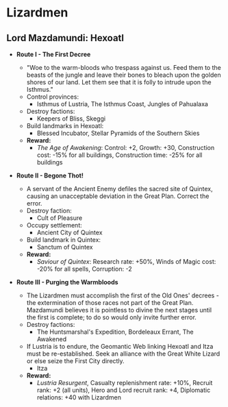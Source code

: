 # Lizardmen

## Lord Mazdamundi: Hexoatl

* **Route I - The First Decree**
  * "Woe to the warm-bloods who trespass against us. Feed them to the beasts of the jungle and leave their bones to 
  bleach upon the golden shores of our land. Let them see that it is folly to intrude upon the Isthmus." 
  * Control provinces: 
    * Isthmus of Lustria, The Isthmus Coast, Jungles of Pahualaxa
  * Destroy factions: 
    * Keepers of Bliss, Skeggi
  * Build landmarks in Hexoatl: 
    * Blessed Incubator, Stellar Pyramids of the Southern Skies
  * **Reward:** 
    * _The Age of Awakening_: Control: +2, Growth: +30, Construction cost: -15% for all buildings, 
    Construction time: -25% for all buildings

* **Route II - Begone Thot!**
  * A servant of the Ancient Enemy defiles the sacred site of Quintex, causing an unacceptable deviation in the Great 
  Plan. Correct the error.
  * Destroy faction: 
    * Cult of Pleasure
  * Occupy settlement: 
    * Ancient City of Quintex
  * Build landmark in Quintex: 
    * Sanctum of Quintex
  * **Reward:** 
    * _Saviour of Quintex_: Research rate: +50%, Winds of Magic cost: -20% for all spells, Corruption: -2

* **Route III - Purging the Warmbloods**
  * The Lizardmen must accomplish the first of the Old Ones' decrees - the extermination of those races not part of the 
  Great Plan. Mazdamundi believes it is pointless to divine the next stages until the first is complete; to do so would 
  only invite further error.
  * Destroy factions: 
    * The Huntsmarshal's Expedition, Bordeleaux Errant, The Awakened
  * If Lustria is to endure, the Geomantic Web linking Hexoatl and Itza must be re-established. Seek an alliance with 
  the Great White Lizard or else seize the First City directly. 
    * Itza
  * **Reward:** 
    * _Lustria Resurgent_, Casualty replenishment rate: +10%, Recruit rank: +2 (all units), Hero and Lord recruit 
    rank: +4, Diplomatic relations: +40 with Lizardmen